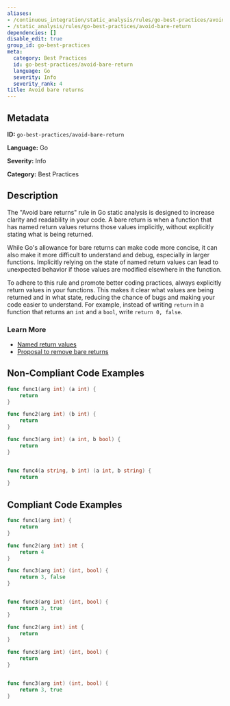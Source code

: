 ```yaml
---
aliases:
- /continuous_integration/static_analysis/rules/go-best-practices/avoid-bare-return
- /static_analysis/rules/go-best-practices/avoid-bare-return
dependencies: []
disable_edit: true
group_id: go-best-practices
meta:
  category: Best Practices
  id: go-best-practices/avoid-bare-return
  language: Go
  severity: Info
  severity_rank: 4
title: Avoid bare returns
---
```

<!--  SOURCED FROM https://github.com/DataDog/datadog-static-analyzer-rule-docs -->


## Metadata
**ID:** `go-best-practices/avoid-bare-return`

**Language:** Go

**Severity:** Info

**Category:** Best Practices

## Description
The "Avoid bare returns" rule in Go static analysis is designed to increase clarity and readability in your code. A bare return is when a function that has named return values returns those values implicitly, without explicitly stating what is being returned. 

While Go's allowance for bare returns can make code more concise, it can also make it more difficult to understand and debug, especially in larger functions. Implicitly relying on the state of named return values can lead to unexpected behavior if those values are modified elsewhere in the function.

To adhere to this rule and promote better coding practices, always explicitly return values in your functions. This makes it clear what values are being returned and in what state, reducing the chance of bugs and making your code easier to understand. For example, instead of writing `return` in a function that returns an `int` and a `bool`, write `return 0, false`.

### Learn More

 - [Named return values](https://go.dev/tour/basics/7)
 - [Proposal to remove bare returns](https://github.com/golang/go/issues/21291)
 

## Non-Compliant Code Examples
```go
func func1(arg int) (a int) {
    return
}

func func2(arg int) (b int) {
    return
}

func func3(arg int) (a int, b bool) {
    return
}


func func4(a string, b int) (a int, b string) {
	return 
}
```

## Compliant Code Examples
```go
func func1(arg int) {
    return
}

func func2(arg int) int {
    return 4
}

func func3(arg int) (int, bool) {
    return 3, false
}


func func3(arg int) (int, bool) {
    return 3, true
}

func func2(arg int) int {
    return
}

func func3(arg int) (int, bool) {
    return
}


func func3(arg int) (int, bool) {
    return 3, true
}
```

